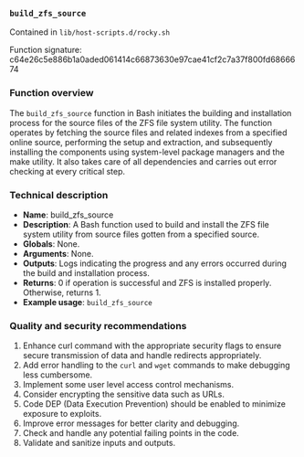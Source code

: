 ### `build_zfs_source`

Contained in `lib/host-scripts.d/rocky.sh`

Function signature: c64e26c5e886b1a0aded061414c66873630e97cae41cf2c7a37f800fd6866674

### Function overview

The `build_zfs_source` function in Bash initiates the building and installation process for the source files of the ZFS file system utility. The function operates by fetching the source files and related indexes from a specified online source, performing the setup and extraction, and subsequently installing the components using system-level package managers and the make utility. It also takes care of all dependencies and carries out error checking at every critical step.

### Technical description

- **Name**: build_zfs_source
- **Description**: A Bash function used to build and install the ZFS file system utility from source files gotten from a specified source.
- **Globals**: None.
- **Arguments**: None.
- **Outputs**: Logs indicating the progress and any errors occurred during the build and installation process.
- **Returns**: 0 if operation is successful and ZFS is installed properly. Otherwise, returns 1.
- **Example usage**: `build_zfs_source`
 
### Quality and security recommendations

1. Enhance curl command with the appropriate security flags to ensure secure transmission of data and handle redirects appropriately.
2. Add error handling to the `curl` and `wget` commands to make debugging less cumbersome.
3. Implement some user level access control mechanisms.
4. Consider encrypting the sensitive data such as URLs.
5. Code DEP (Data Execution Prevention) should be enabled to minimize exposure to exploits.
6. Improve error messages for better clarity and debugging.
7. Check and handle any potential failing points in the code.
8. Validate and sanitize inputs and outputs.

